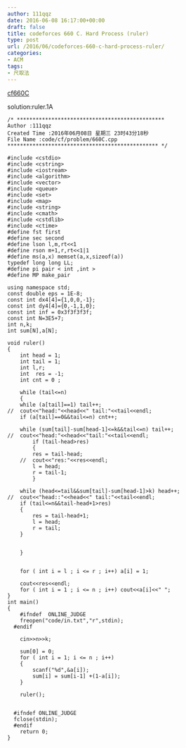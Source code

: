 ```yaml
---
author: 111qqz
date: 2016-06-08 16:17:00+00:00
draft: false
title: codeforces 660 C. Hard Process (ruler)
type: post
url: /2016/06/codeforces-660-c-hard-process-ruler/
categories:
- ACM
tags:
- 尺取法
---
```


[cf660C](http://codeforces.com/contest/660/problem/C)

solution:ruler.1A



    
    /* ***********************************************
    Author :111qqz
    Created Time :2016年06月08日 星期三 23时43分18秒
    File Name :code/cf/problem/660C.cpp
    ************************************************ */
    
    #include <cstdio>
    #include <cstring>
    #include <iostream>
    #include <algorithm>
    #include <vector>
    #include <queue>
    #include <set>
    #include <map>
    #include <string>
    #include <cmath>
    #include <cstdlib>
    #include <ctime>
    #define fst first
    #define sec second
    #define lson l,m,rt<<1
    #define rson m+1,r,rt<<1|1
    #define ms(a,x) memset(a,x,sizeof(a))
    typedef long long LL;
    #define pi pair < int ,int >
    #define MP make_pair
    
    using namespace std;
    const double eps = 1E-8;
    const int dx4[4]={1,0,0,-1};
    const int dy4[4]={0,-1,1,0};
    const int inf = 0x3f3f3f3f;
    const int N=3E5+7;
    int n,k;
    int sum[N],a[N];
    
    void ruler()
    {
        int head = 1;
        int tail = 1;
        int l,r;
        int  res = -1;
        int cnt = 0 ;
    
        while (tail<=n)
        {
    	while (a[tail]==1) tail++;
    //	cout<<"head:"<<head<<" tail:"<<tail<<endl;
    	if (a[tail]==0&&tail<=n) cnt++;
    
    	while (sum[tail]-sum[head-1]<=k&&tail<=n) tail++;
    //	cout<<"head:"<<head<<"tail:"<<tail<<endl;
    	    if (tail-head>res)
    	    {
    		res = tail-head;
    	//	cout<<"res:"<<res<<endl;
    		l = head;
    		r = tail-1;
    	    }
    
    	while (head<=tail&&sum[tail]-sum[head-1]>k) head++;
    //	cout<<"head::"<<head<<" tail:"<<tail<<endl;
    	if (tail<=n&&tail-head+1>res)
    	{
    	    res = tail-head+1;
    	    l = head;
    	    r = tail;
    	}
    
    
        }
    
        
        for ( int i = l ; i <= r ; i++) a[i] = 1;
        
        cout<<res<<endl;
        for ( int i = 1 ; i <= n ; i++) cout<<a[i]<<" ";
    }
    int main()
    {
    	#ifndef  ONLINE_JUDGE 
    	freopen("code/in.txt","r",stdin);
      #endif
    
    	cin>>n>>k;
    
    	sum[0] = 0;
    	for ( int i = 1; i <= n ; i++)
    	{
    	    scanf("%d",&a[i]);
    	    sum[i] = sum[i-1] +(1-a[i]);
    	}
    
    	ruler();
    	
    
      #ifndef ONLINE_JUDGE  
      fclose(stdin);
      #endif
        return 0;
    }
    




